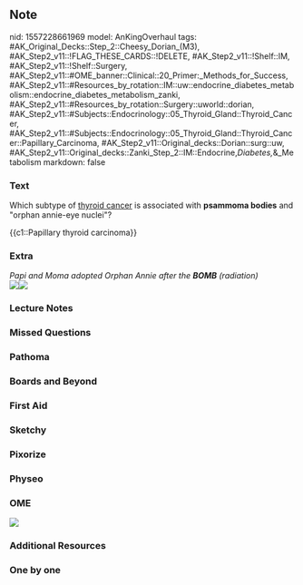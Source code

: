 ## Note
nid: 1557228661969
model: AnKingOverhaul
tags: #AK_Original_Decks::Step_2::Cheesy_Dorian_(M3), #AK_Step2_v11::!FLAG_THESE_CARDS::!DELETE, #AK_Step2_v11::!Shelf::IM, #AK_Step2_v11::!Shelf::Surgery, #AK_Step2_v11::#OME_banner::Clinical::20_Primer:_Methods_for_Success, #AK_Step2_v11::#Resources_by_rotation::IM::uw::endocrine_diabetes_metabolism::endocrine_diabetes_metabolism_zanki, #AK_Step2_v11::#Resources_by_rotation::Surgery::uworld::dorian, #AK_Step2_v11::#Subjects::Endocrinology::05_Thyroid_Gland::Thyroid_Cancer, #AK_Step2_v11::#Subjects::Endocrinology::05_Thyroid_Gland::Thyroid_Cancer::Papillary_Carcinoma, #AK_Step2_v11::Original_decks::Dorian::surg::uw, #AK_Step2_v11::Original_decks::Zanki_Step_2::IM::Endocrine,_Diabetes,_&_Metabolism
markdown: false

### Text
Which subtype of <u>thyroid cancer</u> is associated with
<b>psammoma bodies</b> and "orphan annie-eye nuclei"?
<div>
  {{c1::Papillary thyroid carcinoma}}
</div>

### Extra
<div style="font-style: italic;">
  <div>
  <div>
    <i>Papi and Moma adopted Orphan Annie after the <b>BOMB</b>
    (radiation)</i>
  </div><img src="paste-3745503539888129.jpg"><img src=
  "paste-12753424349134849.jpg"></div>
</div>

### Lecture Notes


### Missed Questions


### Pathoma


### Boards and Beyond


### First Aid


### Sketchy


### Pixorize


### Physeo


### OME
<div class="ome-widget">
  <a href="https://onlinemeded.org/spa/surgery?ref=anki"><img src=
  "_OME_AnkiFlashcards_Topic_4.png"></a>
</div>

### Additional Resources


### One by one

